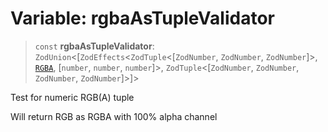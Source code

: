 # Variable: rgbaAsTupleValidator

> `const` **rgbaAsTupleValidator**: `ZodUnion`\<[`ZodEffects`\<`ZodTuple`\<[`ZodNumber`, `ZodNumber`, `ZodNumber`]\>, [`RGBA`](../type-aliases/RGBA.md), [`number`, `number`, `number`]\>, `ZodTuple`\<[`ZodNumber`, `ZodNumber`, `ZodNumber`, `ZodNumber`]\>]\>

Test for numeric RGB(A) tuple

Will return RGB as RGBA with 100% alpha channel
